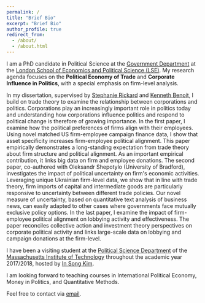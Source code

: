 ```yaml
---
permalink: /
title: "Brief Bio"
excerpt: "Brief Bio"
author_profile: true
redirect_from: 
  - /about/
  - /about.html
---
```


I am a PhD candidate in Political Science at the [Government Department](http://www.lse.ac.uk/government) at the [London School of Economics and Political Science (LSE)](www.lse.ac.uk). My research agenda focuses on the **Political Economy of Trade** and **Corporate Influence in Politics**, with a special emphasis on firm-level analysis.

In my dissertation, supervised by [Stephanie Rickard](http://personal.lse.ac.uk/rickard/) and [Kenneth Benoit](http://kenbenoit.net/), I build on trade theory to examine the relationship between corporations and politics. Corporations play an increasingly important role in politics today and understanding how corporations influence politics and respond to political change is therefore of growing importance. In the first paper, I examine how the political preferences of firms align with their employees. Using novel matched US firm-employee campaign finance data, I show that asset specificity increases firm-employee political alignment. This paper empirically demonstrates a long-standing expectation from trade theory about firm structure and political alignment. As an important empirical contribution, it links big data on firm and employee donations. The second paper, co-authored with Oleksandr Shepotylo (University of Bradford), investigates the impact of political uncertainty on firm's economic activities. Leveraging unique Ukrainian firm-level data, we show that in line with trade theory, firm imports of capital and intermediate goods are particularly responsive to uncertainty between different trade policies. Our novel measure of uncertainty, based on quantitative text analysis of business news, can easily adapted to other cases where governments face mutually exclusive policy options. In the last paper, I examine the impact of firm-employee political alignment on lobbying activity and effectiveness. The paper reconciles collective action and investment theory perspectives on corporate political activity and links large-scale data on lobbying and campaign donations at the firm-level.  

I have been a visiting student at the [Political Science Department](https://polisci.mit.edu/) of the [Massachusetts Institute of Technology](http://www.mit.edu/) throughout the academic year 2017/2018, hosted by [In Song Kim](http://web.mit.edu/insong/www/index.html).

I am looking forward to teaching courses in International Political Economy, Money in Politics, and Quantitative Methods.

Feel free to contact via [email](mailto:j.stuckatz@lse.ac.uk).

